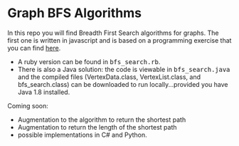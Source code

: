 # Graph BFS Algorithms

In this repo you will find Breadth First Search algorithms for graphs.  The first one is written in javascript and is based on a programming exercise that you can find [here](https://www.khanacademy.org/computing/computer-science/algorithms/breadth-first-search/p/challenge-implement-breadth-first-search).

+ A ruby version can be found in <tt>bfs_search.rb</tt>. 
+ There is also a Java solution: the code is viewable in <tt>bfs_search.java</tt> and the compiled files (VertexData.class, VertexList.class, and bfs_search.class) can be downloaded to run locally...provided you have Java 1.8 installed.

Coming soon:

+ Augmentation to the algorithm to return the shortest path
+ Augmentation to return the length of the shortest path
+ possible implementations in C# and Python.
